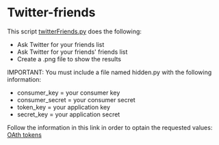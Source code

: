 # Twitter-friends

This script [twitterFriends.py](https://github.com/sergirovira/Twitter-friends/blob/master/twitterFriends.py) does the following:
  
  - Ask Twitter for your friends list
  - Ask Twitter for your friends' friends list
  - Create a .png file to show the results

IMPORTANT: 
  You must include a file named hidden.py with the following information:
  
  - consumer_key = your consumer key
  - consumer_secret = your consumer secret
  - token_key = your application key
  - secret_key = your application secret
  
  Follow the information in this link in order to optain the requested values: [OAth tokens](https://dev.twitter.com/oauth/overview/application-owner-access-tokens)
